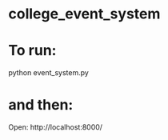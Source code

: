 # college_event_system

# To run:
  python event_system.py
# and then:
  Open: http://localhost:8000/
